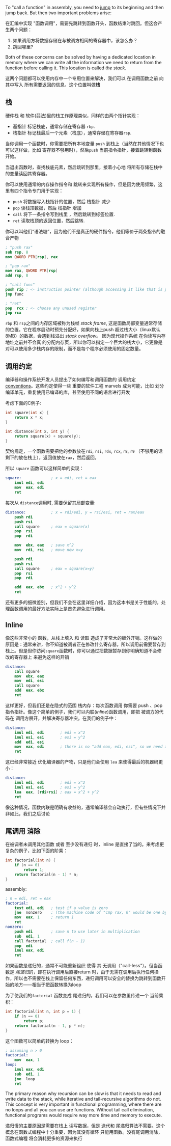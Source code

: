 
To "call a function" in assembly, you need to [jump](../loops) to its beginning and then jump back. But then two important problems arise:

在汇编中实现 "函数调用"，需要先跳转到函数开头，函数结束时跳回。但这会产生两个问题：

1. 如果调用方将数据存储在与被调方相同的寄存器中，该怎么办？
2. 跳回哪里?

Both of these concerns can be solved by having a dedicated location in memory where we can write all the information we need to return from the function before calling it. This location is called *the stack*.

这两个问题都可以使用内存中一个专用位置来解决，我们可以 在调用函数之前 向其中写入 所有需要返回的信息。这个位置叫做**栈**

## 栈

硬件栈 和 软件(蒜法)里的栈工作原理类似，同样的由两个指针实现：

- 基指针 标记栈底，通常存储在寄存器 `rbp`.
- 栈指针 标记栈最后一个元素（栈底），通常存储在寄存器`rsp`.

当你调用一个函数时，你需要把所有本地变量 `push` 到栈上（当然在其他情况下也可以这样做，比如 寄存器不够用时），然后`push` 当前指令指针，接着跳转到函数开始。

当退出函数时，查找栈底元素，然后跳转到那里，接着小心地 将所有存储在栈中的变量读回其寄存器。

你可以使用通常的内存操作指令和 跳转来实现所有操作，但是因为使用频繁，这里有四个指令专门用于实现：

- `push` 将数据写入栈指针的位置，然后 栈指针 减少 
- `pop`  读栈顶数据，然后 栈指针 增加
- `call` 将下一条指令写到栈里 ，然后跳转到标签位置.
- `ret` 读取栈顶的返回位置，然后跳转.

你可以叫他们“语法糖”，因为他们不是真正的硬件指令，他们等价于两条指令的融合产物

```nasm
; "push rax"
sub rsp, 8
mov QWORD PTR[rsp], rax

; "pop rax"
mov rax, QWORD PTR[rsp]
add rsp, 8

; "call func"
push rip ; <- instruction pointer (although accessing it like that is probably illegal)
jmp func

; "ret"
pop  rcx ; <- choose any unused register
jmp rcx
```


`rbp` 和 `rsp`之间的内存区域被称为栈帧 *stack frame*, 这是函数局部变量通常存储的位置。它在程序启动时预先分配好，如果向栈上push 超过栈大小（linux默认8MB）的数据，会遇到栈溢出 *stack overflow*。 因为现代操作系统 在你读写内存地址之前并不会真 的分配内存页，所以你可以指定一个巨大的栈大小，它更像是对可以使用多少栈内存的限制，而不是每个程序必须使用的固定数量。

## 调用约定

编译器和操作系统开发人员提出了如何编写和调用函数的 调用约定[conventions](https://wiki.osdev.org/Calling_Conventions)。这些约定使得一些 重要的软件工程 marvels 成为可能，比如 划分编译单元，重复使用已编译的库，甚至使用不同的语言进行开发

考虑下面的C例子:

```c
int square(int x) {
    return x * x;
}

int distance(int x, int y) {
    return square(x) + square(y);
}
```


契约规定，一个函数需要把他的参数放在`rdi`, `rsi`, `rdx`, `rcx`, `r8`, `r9` （不够用的话剩下的放在栈上），返回值放在`rax`，然后返回。

所以 `square` 函数可以这样简单的实现：

```nasm
square:             ; x = edi, ret = eax
    imul edi, edi
    mov  eax, edi
    ret
```

每次从 `distance`调用时, 需要保留其局部变量:

```nasm
distance:           ; x = rdi/edi, y = rsi/esi, ret = rax/eax
    push rdi
    push rsi
    call square     ; eax = square(x)
    pop  rsi
    pop  rdi

    mov  ebx, eax   ; save x^2
    mov  rdi, rsi   ; move new x=y

    push rdi
    push rsi
    call square     ; eax = square(x=y)
    pop  rsi
    pop  rdi

    add  eax, ebx   ; x^2 + y^2
    ret
```

还有更多的细微差别，但我们不会在这里详细介绍，因为这本书是关于性能的，处理函数调用的最好方法实际上是首先避免进行调用。
## Inline

像这些非常小的 函数，从栈上填入 和  读取 造成了非常大的额外开销。这样做的原因是：通常来讲，你不知道被调者正在修改什么寄存器，所以调用前需要暂存到栈上。但是但你访问`square`函数时，你可以通过把数据暂存到你明确知道不会修改的寄存器上 来避免这样的开销

```nasm
distance:
    call square
    mov  ebx, eax
    mov  edi, esi
    call square
    add  eax, ebx
    ret
```

这样更好，但我们还是在隐式的范围 栈内存：每次函数调用 你需要 push 、pop 指令指针。像这个简单的例子，我们可以内联(*inline*)函数调用，即把 被调方的代码在 调用方展开，并解决寄存器冲突。在我们的例子中：

```nasm
distance:
    imul edi, edi       ; edi = x^2
    imul esi, esi       ; esi = y^2
    add  edi, esi
    mov  eax, edi       ; there is no "add eax, edi, esi", so we need a separate mov
    ret
```

这已经非常接近 优化编译器的产物，只是他们会使用 `lea` 来使得最后的机器码更小：

```nasm
distance:
    imul edi, edi       ; edi = x^2
    imul esi, esi       ; esi = y^2
    lea  eax, [rdi+rsi] ; eax = x^2 + y^2
    ret
```

像这种情况，函数内联是明确有收益的，通常编译器会自动执行，但有些情况下并非如此，我们之后讨论
## 尾调用 消除

在被调者未调用其他函数 或者 至少没有递归 时，inline 是直接了当的。来考虑更复杂的例子，比如下面的阶乘：

```cpp
int factorial(int n) {
    if (n == 0)
        return 1;
    return factorial(n - 1) * n;
}
```

assembly:

```nasm
; n = edi, ret = eax
factorial:
    test edi, edi   ; test if a value is zero
    jne  nonzero    ; (the machine code of "cmp rax, 0" would be one byte longer)
    mov  eax, 1     ; return 1
    ret
nonzero:
    push edi        ; save n to use later in multiplication
    sub  edi, 1
    call factorial  ; call f(n - 1)
    pop  edi
    imul eax, edi
    ret
```

如果函数是递归的，通常不可能重新组织 使得 其 无调用（"call-less"）。但当函数是 *尾递归*的，即在执行调用后直接return 时，由于无需在调用后执行任何操作，所以也不需要在栈上保留任何东西，递归调用可以安全的替换为跳转到函数开始的地方——相当于把函数转换为loop

为了使我们的`factorial` 函数变成 尾递归的，我们可以在参数里传递一个 当前乘积：

```cpp
int factorial(int n, int p = 1) {
    if (n == 0)
        return p;
    return factorial(n - 1, p * n);
}
```

这个函数可以简单的转换为 loop：

```nasm
; assuming n > 0
factorial:
    mov  eax, 1
loop:
    imul eax, edi
    sub  edi, 1
    jne  loop
    ret
```

The primary reason why recursion can be slow is that it needs to read and write data to the stack, while iterative and tail-recursive algorithms do not. This concept is very important in functional programming, where there are no loops and all you can use are functions. Without tail call elimination, functional programs would require way more time and memory to execute.

递归慢的主要原因是需要在栈上 读写数据，但是 迭代和 尾递归算法不需要。这个概念在函数式编程中十分重要，因为其没有循环 只能用函数。没有尾调用消除，函数式编程 将会消耗更多的资源来执行